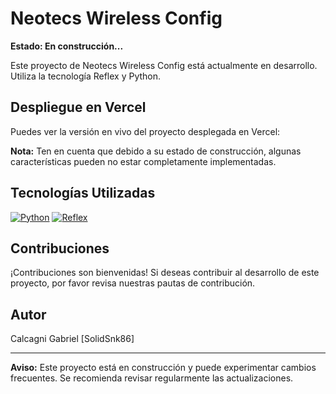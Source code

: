 # Neotecs Wireless Config

**Estado: En construcción...**

Este proyecto de Neotecs Wireless Config está actualmente en desarrollo. Utiliza la tecnología Reflex y Python.

## Despliegue en Vercel

Puedes ver la versión en vivo del proyecto desplegada en Vercel:


**Nota:** Ten en cuenta que debido a su estado de construcción, algunas características pueden no estar completamente implementadas.

## Tecnologías Utilizadas

[![Python](https://img.shields.io/badge/Python-3.8%2B-blue)](https://www.python.org/)
[![Reflex](https://img.shields.io/badge/Reflex-Amazing-green)](https://reflexframework.org/)

## Contribuciones

¡Contribuciones son bienvenidas! Si deseas contribuir al desarrollo de este proyecto, por favor revisa nuestras pautas de contribución.

## Autor

Calcagni Gabriel [SolidSnk86]

---

**Aviso:** Este proyecto está en construcción y puede experimentar cambios frecuentes. Se recomienda revisar regularmente las actualizaciones.
